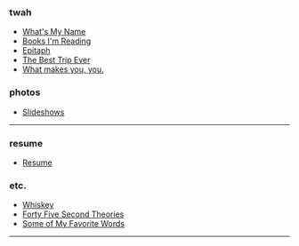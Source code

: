 ### twah

-   [What's My Name](whatsMyName.html)
-   [Books I'm Reading](booksImReading.html)
-   [Epitaph](epitaph.html)
-   [The Best Trip Ever](bestTripEver.html)
-   [What makes you, you.](whatMakesYouYou.html)

### photos

-   [Slideshows](photos.html)

* * * * *

### resume

-   [Resume](resume.html)

### etc.
-   [Whiskey](whiskey.html)
-   [Forty Five Second Theories](fortyFiveSecondTheories.html)
-   [Some of My Favorite Words](favoriteWords.html)

* * * * *